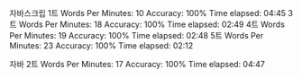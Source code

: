 자바스크립
1트
Words Per Minutes: 10
Accuracy: 100%
Time elapsed: 04:45
3트
Words Per Minutes: 18
Accuracy: 100%
Time elapsed: 02:49
4트
Words Per Minutes: 19
Accuracy: 100%
Time elapsed: 02:48
5트
Words Per Minutes: 23
Accuracy: 100%
Time elapsed: 02:12

자바
2트
Words Per Minutes: 17
Accuracy: 100%
Time elapsed: 04:47
